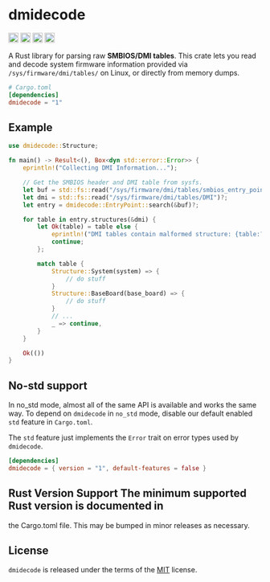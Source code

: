 # dmidecode

[<img alt="github" src="https://img.shields.io/badge/github-jcreekmore/dmidecode-8da0cb?style=for-the-badge&labelColor=555555&logo=github" height="20">](https://github.com/jcreekmore/dmidecode)
[<img alt="crates.io" src="https://img.shields.io/crates/v/dmidecode.svg?style=for-the-badge&color=fc8d62&logo=rust" height="20">](https://crates.io/crates/dmidecode)
[<img alt="docs.rs" src="https://img.shields.io/badge/docs.rs-dmidecode-66c2a5?style=for-the-badge&labelColor=555555&logo=docs.rs" height="20">](https://docs.rs/dmidecode)
[<img alt="build status" src="https://img.shields.io/github/actions/workflow/status/jcreekmore/dmidecode/ci.yml?branch=master&style=for-the-badge" height="20">](https://github.com/jcreekmore/dmidecode/actions?query=branch%3Amaster)

A Rust library for parsing raw **SMBIOS/DMI tables**. This crate lets you read and decode system firmware information provided via `/sys/firmware/dmi/tables/` on Linux, or directly from memory dumps.

```toml
# Cargo.toml
[dependencies]
dmidecode = "1"
```

## Example

```rust
use dmidecode::Structure;

fn main() -> Result<(), Box<dyn std::error::Error>> {
    eprintln!("Collecting DMI Information...");

    // Get the SMBIOS header and DMI table from sysfs.
    let buf = std::fs::read("/sys/firmware/dmi/tables/smbios_entry_point")?;
    let dmi = std::fs::read("/sys/firmware/dmi/tables/DMI")?;
    let entry = dmidecode::EntryPoint::search(&buf)?;

    for table in entry.structures(&dmi) {
        let Ok(table) = table else {
            eprintln!("DMI tables contain malformed structure: {table:?}");
            continue;
        };

        match table {
            Structure::System(system) => {
                // do stuff
            }
            Structure::BaseBoard(base_board) => {
                // do stuff
            }
            // ...
            _ => continue,
        }
    }

    Ok(())
}
```


## No-std support

In no_std mode, almost all of the same API is available and works the same
way. To depend on `dmidecode` in `no_std` mode, disable our default enabled
`std` feature in `Cargo.toml`.

The `std` feature just implements the `Error` trait on error types used by
`dmidecode`.

```toml
[dependencies]
dmidecode = { version = "1", default-features = false }
```

## Rust Version Support The minimum supported Rust version is documented in
the Cargo.toml file. This may be bumped in minor releases as necessary.

## License

`dmidecode` is released under the terms of the [MIT](./LICENSE) license.
